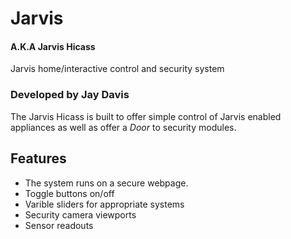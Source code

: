 # Jarvis
#### **A.K.A Jarvis Hicass**
Jarvis home/interactive control and security  system

### Developed by **Jay Davis**

The Jarvis Hicass is built to offer simple control of Jarvis enabled appliances as well as offer a *Door* to security modules.

## Features
- The system runs on a secure webpage.
- Toggle buttons on/off
- Varible sliders for appropriate systems
- Security camera viewports
- Sensor readouts

